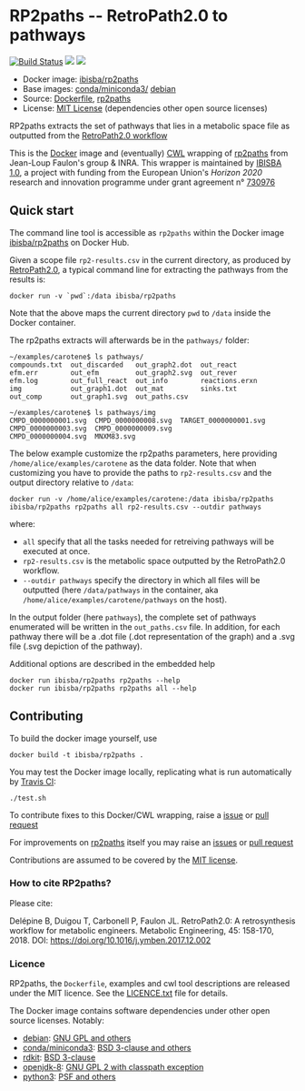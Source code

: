 # RP2paths -- RetroPath2.0 to pathways

[![Build Status](https://travis-ci.org/IBISBA/rp2paths-cwl.svg?branch=master)](https://travis-ci.org/IBISBA/rp2paths-cwl)
[![](https://images.microbadger.com/badges/version/ibisba/rp2paths.svg)](https://hub.docker.com/r/ibisba/rp2paths "ibisba/rp2paths")
[![](https://images.microbadger.com/badges/image/ibisba/rp2paths.svg)](https://microbadger.com/images/ibisba/rp2paths "Get your own image badge on microbadger.com")

* Docker image: [ibisba/rp2paths](https://hub.docker.com/r/ibisba/rp2paths/)
* Base images: [conda/miniconda3/](https://hub.docker.com/r/conda/miniconda3/)  [debian](https://hub.docker.com/r/_/debian/) 
* Source: [Dockerfile](https://github.com/IBISBA/rp2paths-cwl/blob/master/Dockerfile), [rp2paths](https://github.com/brsynth/rp2paths)
* License: [MIT License](LICENSE.txt) (dependencies other open source licenses)

RP2paths extracts the set of pathways that lies in a metabolic space file as outputted from the [RetroPath2.0 workflow](https://www.myexperiment.org/workflows/4987)

This is the [Docker](https://www.docker.com/) image and (eventually) [CWL](https://www.commonwl.org/) wrapping of [rp2paths](https://github.com/brsynth/rp2paths) from Jean-Loup Faulon's group & INRA. This wrapper is maintained by [IBISBA 1.0](https://www.ibisba.eu/), a project with funding from the European Union's _Horizon 2020_ research and innovation programme under grant agreement n° [730976](http://cordis.europa.eu/projects/730976)


## Quick start

The command line tool is accessible as `rp2paths` within the Docker image [ibisba/rp2paths](https://hub.docker.com/r/ibisba/rp2paths/) on Docker Hub.

Given a scope file `rp2-results.csv` in the current directory, as produced by [RetroPath2.0](https://www.myexperiment.org/workflows/4987), a typical command line for extracting the pathways from the results is:

```
docker run -v `pwd`:/data ibisba/rp2paths 
```

Note that the above maps the current directory `pwd` to `/data` inside the Docker container. 

The rp2paths extracts will afterwards be in the `pathways/` folder:

```
~/examples/carotene$ ls pathways/
compounds.txt  out_discarded   out_graph2.dot  out_react
efm.err        out_efm         out_graph2.svg  out_rever
efm.log        out_full_react  out_info        reactions.erxn
img            out_graph1.dot  out_mat         sinks.txt
out_comp       out_graph1.svg  out_paths.csv

~/examples/carotene$ ls pathways/img
CMPD_0000000001.svg  CMPD_0000000008.svg  TARGET_0000000001.svg
CMPD_0000000003.svg  CMPD_0000000009.svg
CMPD_0000000004.svg  MNXM83.svg
```

The below example customize the rp2paths parameters, here providing `/home/alice/examples/carotene` as the data folder. Note that when customizing you have to provide the paths to `rp2-results.csv` and the output directory relative to `/data`:

```
docker run -v /home/alice/examples/carotene:/data ibisba/rp2paths ibisba/rp2paths rp2paths all rp2-results.csv --outdir pathways
```

where:
- `all` specify that all the tasks needed for retreiving pathways will be executed at once.
- `rp2-results.csv` is the metabolic space outputted by the RetroPath2.0 workflow.
- `--outdir pathways` specify the directory in which all files will be outputted (here `/data/pathways` in the container, aka `/home/alice/examples/carotene/pathways` on the host).



In the output folder (here `pathways`), the complete set of pathways enumerated will be written in the `out_paths.csv` file. In addition, for each pathway there will be a .dot file (.dot representation of the graph) and a .svg file (.svg depiction of the pathway).

Additional options are described in the embedded help
```
docker run ibisba/rp2paths rp2paths --help
docker run ibisba/rp2paths rp2paths all --help
```

## Contributing

To build the docker image yourself, use

```
docker build -t ibisba/rp2paths .
```

You may test the Docker image locally, replicating what is run automatically by [Travis CI](https://travis-ci.org/IBISBA/rp2paths-cwl):

```
./test.sh
```

To contribute fixes to this Docker/CWL wrapping, raise a [issue](https://github.com/IBISBA/rp2paths-cwl/issues) or [pull request](https://github.com/IBISBA/rp2paths-cwl/pulls)

For improvements on [rp2paths](https://github.com/brsynth/rp2paths) itself you may raise an [issues](https://github.com/brsynth/rp2paths/issues) or [pull request](https://github.com/brsynth/rp2paths/pulls)

Contributions are assumed to be covered by the [MIT license](LICENSE.txt).


### How to cite RP2paths?
Please cite:

Delépine B, Duigou T, Carbonell P, Faulon JL. RetroPath2.0: A retrosynthesis workflow for metabolic engineers. Metabolic Engineering, 45: 158-170, 2018. DOI: https://doi.org/10.1016/j.ymben.2017.12.002

### Licence
RP2paths, the `Dockerfile`, examples and cwl tool descriptions are released under the MIT licence. See the [LICENCE.txt](LICENSE.txt) file for details.

The Docker image contains software dependencies under other open source licenses. Notably:

* [debian](https://hub.docker.com/r/_/debian/): [GNU GPL and others](https://www.debian.org/legal/licenses/)
* [conda/miniconda3](https://hub.docker.com/r/conda/miniconda3/): [BSD 3-clause and others](https://conda.io/docs/license.html)
* [rdkit](https://anaconda.org/rdkit/rdkit): [BSD 3-clause](https://github.com/rdkit/rdkit/blob/master/license.txt)
* [openjdk-8](https://packages.debian.org/stretch/openjdk-8-jre): [GNU GPL 2 with classpath exception](http://openjdk.java.net/legal/gplv2+ce.html)
* [python3](https://anaconda.org/anaconda/python): [PSF and others](https://docs.python.org/3/license.html)